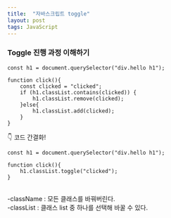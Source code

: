 ```yaml
---
title:  "자바스크립트 toggle"
layout: post
tags: JavaScript
---
```


### Toggle 진행 과정 이해하기
```
const h1 = document.querySelector("div.hello h1");

function click(){
	const clicked = "clicked";
	if (h1.classList.contains(clicked)) {
		h1.classList.remove(clicked);
	}else{
		h1.classList.add(clicked);
	}
}
```

👇 코드 간결화!

```
const h1 = document.querySelector("div.hello h1");

function click(){
	h1.classList.toggle("clicked");
}
```

<br>
-className : 모든 클래스를 바꿔버린다.<br>
-classList : 클래스 list 중 하나를 선택해 바꿀 수 있다.<br>
